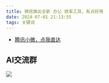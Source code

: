 ```yaml
---
title: 微信推出全新 办公 效率工具，有点好用
date: 2024-07-01 21:13:55
tags: 关键词
---
```


- [腾讯小微，点我直达](https://xiaowei.weixin.qq.com/)

## AI交流群


![](https://python-office-1300615378.cos.ap-chongqing.myqcloud.com/group/ai-group.jpg)